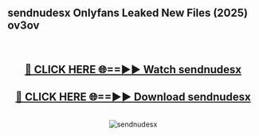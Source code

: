 <h2>sendnudesx Onlyfans Leaked New Files (2025) ov3ov</h2>
<br>
<div align="center">
<h2><a href="https://mediafiles.top/sendnudesx&ref=git" rel="nofollow">🔴 CLICK HERE 🌐==►► Watch sendnudesx</a></h2>
<h2><a href="https://mediafiles.top/sendnudesx&ref=git" rel="nofollow">🔴 CLICK HERE 🌐==►► Download sendnudesx</a></h2>
<br>
<a href="https://mediafiles.top/sendnudesx&ref=git" rel="nofollow" data-target="animated-image.originalLink"><img src="https://i.ibb.co.com/xMMVF88/686577567.gif" alt="sendnudesx" style="max-width: 100%; display: inline-block;" data-target="animated-image.originalImage"></a>
</div>
<br>
<br>